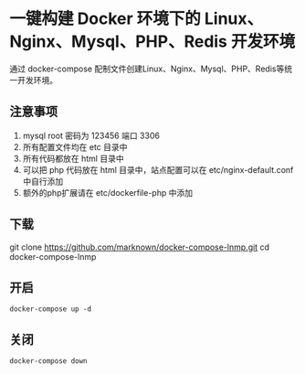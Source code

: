 # 一键构建 Docker 环境下的 Linux、Nginx、Mysql、PHP、Redis 开发环境
通过 docker-compose 配制文件创建Linux、Nginx、Mysql、PHP、Redis等统一开发环境。

## 注意事项
1. mysql root 密码为 123456 端口 3306
2. 所有配置文件均在 etc 目录中
3. 所有代码都放在 html 目录中
4. 可以把 php 代码放在 html 目录中，站点配置可以在 etc/nginx-default.conf 中自行添加
5. 额外的php扩展请在 etc/dockerfile-php 中添加

## 下载
git clone https://github.com/marknown/docker-compose-lnmp.git
cd docker-compose-lnmp

## 开启
```
docker-compose up -d
```

## 关闭
```
docker-compose down
```